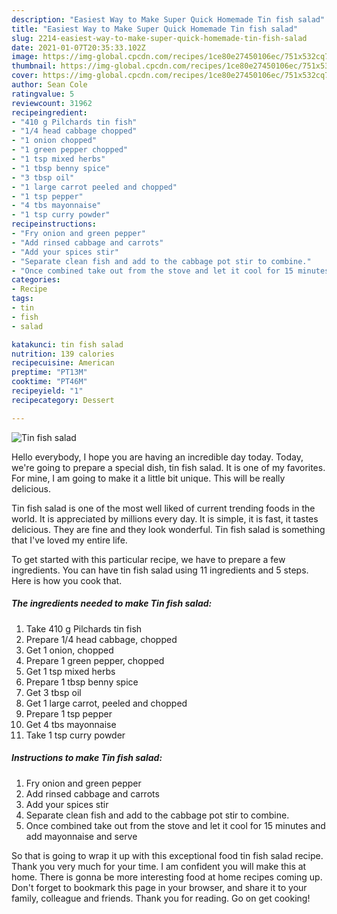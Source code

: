 ```yaml
---
description: "Easiest Way to Make Super Quick Homemade Tin fish salad"
title: "Easiest Way to Make Super Quick Homemade Tin fish salad"
slug: 2214-easiest-way-to-make-super-quick-homemade-tin-fish-salad
date: 2021-01-07T20:35:33.102Z
image: https://img-global.cpcdn.com/recipes/1ce80e27450106ec/751x532cq70/tin-fish-salad-recipe-main-photo.jpg
thumbnail: https://img-global.cpcdn.com/recipes/1ce80e27450106ec/751x532cq70/tin-fish-salad-recipe-main-photo.jpg
cover: https://img-global.cpcdn.com/recipes/1ce80e27450106ec/751x532cq70/tin-fish-salad-recipe-main-photo.jpg
author: Sean Cole
ratingvalue: 5
reviewcount: 31962
recipeingredient:
- "410 g Pilchards tin fish"
- "1/4 head cabbage chopped"
- "1 onion chopped"
- "1 green pepper chopped"
- "1 tsp mixed herbs"
- "1 tbsp benny spice"
- "3 tbsp oil"
- "1 large carrot peeled and chopped"
- "1 tsp pepper"
- "4 tbs mayonnaise"
- "1 tsp curry powder"
recipeinstructions:
- "Fry onion and green pepper"
- "Add rinsed cabbage and carrots"
- "Add your spices stir"
- "Separate clean fish and add to the cabbage pot stir to combine."
- "Once combined take out from the stove and let it cool for 15 minutes and add mayonnaise and serve"
categories:
- Recipe
tags:
- tin
- fish
- salad

katakunci: tin fish salad 
nutrition: 139 calories
recipecuisine: American
preptime: "PT13M"
cooktime: "PT46M"
recipeyield: "1"
recipecategory: Dessert

---
```



![Tin fish salad](https://img-global.cpcdn.com/recipes/1ce80e27450106ec/751x532cq70/tin-fish-salad-recipe-main-photo.jpg)

Hello everybody, I hope you are having an incredible day today. Today, we're going to prepare a special dish, tin fish salad. It is one of my favorites. For mine, I am going to make it a little bit unique. This will be really delicious.

Tin fish salad is one of the most well liked of current trending foods in the world. It is appreciated by millions every day. It is simple, it is fast, it tastes delicious. They are fine and they look wonderful. Tin fish salad is something that I've loved my entire life.




To get started with this particular recipe, we have to prepare a few ingredients. You can have tin fish salad using 11 ingredients and 5 steps. Here is how you cook that.

<!--inarticleads1-->

##### The ingredients needed to make Tin fish salad:

1. Take 410 g Pilchards tin fish
1. Prepare 1/4 head cabbage, chopped
1. Get 1 onion, chopped
1. Prepare 1 green pepper, chopped
1. Get 1 tsp mixed herbs
1. Prepare 1 tbsp benny spice
1. Get 3 tbsp oil
1. Get 1 large carrot, peeled and chopped
1. Prepare 1 tsp pepper
1. Get 4 tbs mayonnaise
1. Take 1 tsp curry powder




<!--inarticleads2-->

##### Instructions to make Tin fish salad:

1. Fry onion and green pepper
1. Add rinsed cabbage and carrots
1. Add your spices stir
1. Separate clean fish and add to the cabbage pot stir to combine.
1. Once combined take out from the stove and let it cool for 15 minutes and add mayonnaise and serve




So that is going to wrap it up with this exceptional food tin fish salad recipe. Thank you very much for your time. I am confident you will make this at home. There is gonna be more interesting food at home recipes coming up. Don't forget to bookmark this page in your browser, and share it to your family, colleague and friends. Thank you for reading. Go on get cooking!
